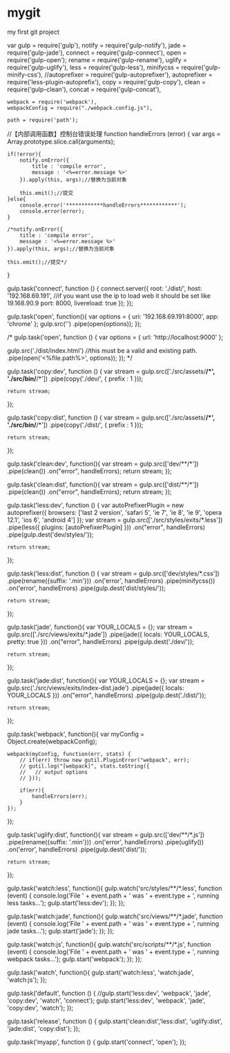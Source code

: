 # mygit
my first git project


var gulp = require('gulp'),
    notify = require('gulp-notify'),
    jade = require('gulp-jade'),
    connect = require('gulp-connect'),
	open = require('gulp-open');
    rename = require('gulp-rename'),
    uglify = require('gulp-uglify'),
    less = require('gulp-less'),
    minifycss = require('gulp-minify-css'),
    //autoprefixer = require('gulp-autoprefixer'),
    autoprefixer = require('less-plugin-autoprefix'),
    copy = require('gulp-copy'),
    clean = require('gulp-clean'),
    concat = require('gulp-concat'),

    webpack = require('webpack'),
    webpackConfig = require("./webpack.config.js"),

    path = require('path');


//【内部调用函数】控制台错误处理
function handleErrors (error) {
    var args = Array.prototype.slice.call(arguments);

    if(!error){
        notify.onError({
            title : 'compile error',
            message : '<%=error.message %>'
        }).apply(this, args);//替换为当前对象

        this.emit();//提交
    }else{
        console.error('************handleErrors************');
        console.error(error);
    }

    /*notify.onError({
        title : 'compile error',
        message : '<%=error.message %>'
    }).apply(this, args);//替换为当前对象

    this.emit();//提交*/
}

gulp.task('connect', function () {
    connect.server({
        root: './dist/',
        host: '192.168.69.191', //if you want use the ip to load web it should be set like 19.168.90.9
        port: 8000,
        livereload: true
    });
});


gulp.task('open', function(){
	var options = {
		uri: '192.168.69.191:8000',
		app: 'chrome'
	};
	gulp.src('')
	.pipe(open(options));
});

/*
gulp.task('open', function () {
  var options = {
    url: 'http://localhost:9000'
  };

  gulp.src('./dist/index.html') //this must be a valid and existing path.
    .pipe(open('<%file.path%>', options));
});
*/

gulp.task('copy:dev', function () {
    var stream = gulp.src(['./src/assets/**/*', './src/bin/**/*'])
        .pipe(copy('./dev/', {
            prefix : 1
        }));

    return stream;
});

gulp.task('copy:dist', function () {
    var stream = gulp.src(['./src/assets/**/*', './src/bin/**/*'])
        .pipe(copy('./dist/', {
            prefix : 1
        }));

    return stream;
});

gulp.task('clean:dev', function(){
    var stream = gulp.src(['dev/**/*'])
        .pipe(clean())
        .on("error", handleErrors);
    return stream;
});

gulp.task('clean:dist', function(){
    var stream = gulp.src(['dist/**/*'])
        .pipe(clean())
        .on("error", handleErrors);
    return stream;
});

gulp.task('less:dev', function () {
    var autoPrefixerPlugin = new autoprefixer({ browsers: ['last 2 version', 'safari 5', 'ie 7', 'ie 8', 'ie 9', 'opera 12.1', 'ios 6', 'android 4'] });
    var stream = gulp.src(['./src/styles/exits/*.less'])
        .pipe(less({
            plugins: [autoPrefixerPlugin]
        }))
        .on("error", handleErrors)
        .pipe(gulp.dest('dev/styles/'));

    return stream;
});

gulp.task('less:dist', function () {
    var stream = gulp.src(['dev/styles/*.css'])
        .pipe(rename({suffix: '.min'}))
        .on('error', handleErrors)
        .pipe(minifycss())
        .on('error', handleErrors)
        .pipe(gulp.dest('dist/styles/'));

    return stream;
});

gulp.task('jade', function(){
    var YOUR_LOCALS = {};
    var stream = gulp.src(['./src/views/exits/*.jade'])
    .pipe(jade({
        locals: YOUR_LOCALS,
        pretty: true
    }))
    .on("error", handleErrors)
    .pipe(gulp.dest('./dev/'));

    return stream;
});

gulp.task('jade:dist', function(){
    var YOUR_LOCALS = {};
    var stream = gulp.src('./src/views/exits/index-dist.jade')
        .pipe(jade({
            locals: YOUR_LOCALS
        }))
        .on("error", handleErrors)
        .pipe(gulp.dest('./dist/'));

    return stream;
});

gulp.task('webpack', function(){
    var myConfig = Object.create(webpackConfig);

    webpack(myConfig, function(err, stats) {
        // if(err) throw new gutil.PluginError("webpack", err);
        // gutil.log("[webpack]", stats.toString({
        //	 // output options
        // }));

        if(err){
            handleErrors(err);
        }
    });
});

gulp.task('uglify:dist', function(){
    var stream = gulp.src(['dev/**/*.js'])
        .pipe(rename({suffix: '.min'}))
        .on('error', handleErrors)
        .pipe(uglify())
        .on('error', handleErrors)
        .pipe(gulp.dest('dist/'));

    return stream;
});

gulp.task('watch:less', function(){
    gulp.watch('src/styles/**/*.less', function (event) {
        console.log('File ' + event.path + ' was ' + event.type + ', running less tasks...');
        gulp.start('less:dev');
    });
});

gulp.task('watch:jade', function(){
    gulp.watch('src/views/**/*.jade', function (event) {
        console.log('File ' + event.path + ' was ' + event.type + ', running jade tasks...');
        gulp.start('jade');
    });
});

gulp.task('watch:js', function(){
    gulp.watch('src/scripts/**/*.js', function (event) {
        console.log('File ' + event.path + ' was ' + event.type + ', running webpack tasks...');
        gulp.start('webpack');
    });
});

gulp.task('watch', function(){
    gulp.start('watch:less', 'watch:jade', 'watch:js');
});

gulp.task('default', function () {
    //gulp.start('less:dev', 'webpack', 'jade', 'copy:dev', 'watch', 'connect');
    gulp.start('less:dev', 'webpack', 'jade', 'copy:dev', 'watch');
});

gulp.task('release', function () {
    gulp.start('clean:dist','less:dist', 'uglify:dist', 'jade:dist', 'copy:dist');
});

gulp.task('myapp', function () {
    gulp.start('connect', 'open');
});


